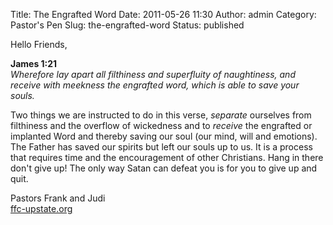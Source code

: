 Title: The Engrafted Word
Date: 2011-05-26 11:30
Author: admin
Category: Pastor's Pen
Slug: the-engrafted-word
Status: published

Hello Friends,

**James 1:21**  
<i> Wherefore lay apart all filthiness and superfluity of naughtiness,
and receive with meekness the engrafted word, which is able to save your
souls.

</i>Two things we are instructed to do in this verse, *separate*
ourselves from filthiness and the overflow of wickedness and to
*receive* the engrafted or implanted Word and thereby saving our soul
(our mind, will and emotions). The Father has saved our spirits but left
our souls up to us. It is a process that requires time and the
encouragement of other Christians. Hang in there don't give up! The only
way Satan can defeat you is for you to give up and quit.

Pastors Frank and Judi  
[ffc-upstate.org](http://www.blogger.com/ffc-upstate.org)
